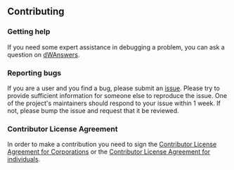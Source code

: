 ## Contributing

### Getting help
If you need some expert assistance in debugging a problem, you can ask a question on [dWAnswers](https://developer.ibm.com/answers/topics/apiconnect-transfer-tool/).

### Reporting bugs
If you are a user and you find a bug, please submit an [issue](http://www.github.com/ibm-apiconnect/apiconnect-soa-transfer-tool/issues). Please try to provide sufficient information for someone else to reproduce the issue. One of the project's maintainers should respond to your issue within 1 week. If not, please bump the issue and request that it be reviewed.

### Contributor License Agreement ###
In order to make a contribution you need to sign the [Contributor License Agreement for Corporations](cla-corporate.doc) or the [Contributor License Agreement for individuals](cla-individual.doc).
